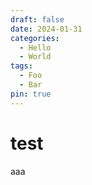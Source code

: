 ```yaml
---
draft: false
date: 2024-01-31 
categories:
  - Hello
  - World
tags:
  - Foo
  - Bar
pin: true
---
```


# test

aaa